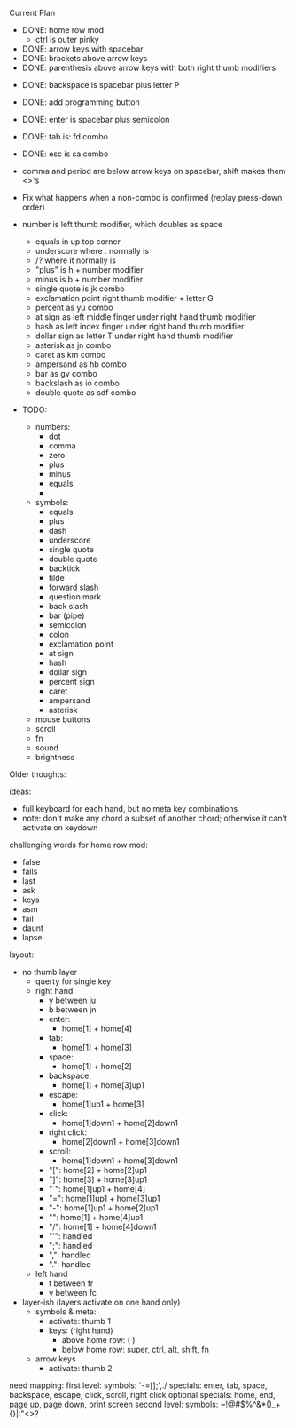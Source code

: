 Current Plan
- DONE: home row mod
    <!-- - but with two keys to trigger a modifier  -->
    - ctrl is outer pinky
- DONE: arrow keys with spacebar
- DONE: brackets above arrow keys
- DONE: parenthesis above arrow keys with both right thumb modifiers
<!-- - left thumb modifier plus left pinky makes squiggly brackets above arrow keys -->
- DONE: backspace is spacebar plus letter P
- DONE: add programming button
- DONE: enter is spacebar plus semicolon
- DONE: tab is: fd combo
- DONE: esc is sa combo
- comma and period are below arrow keys on spacebar, shift makes them <>'s
- Fix what happens when a non-combo is confirmed (replay press-down order)
- number is left thumb modifier, which doubles as space
    <!-- - underscore as jk combo -->
    - equals in up top corner
    - underscore where . normally is
    - /? where it normally is
    - "plus" is h + number modifier
    - minus is b + number modifier
    - single quote is jk combo
    - exclamation point right thumb modifier + letter G
    - percent as yu combo
    - at sign as left middle finger under right hand thumb modifier
    - hash as left index finger under right hand thumb modifier
    - dollar sign as letter T under right hand thumb modifier
    - asterisk as jn combo
    - caret as km combo
    - ampersand as hb combo
    - bar as gv combo
    - backslash as io combo
    - double quote as sdf combo
    
- TODO:
    - numbers:
        - dot
        - comma
        - zero
        - plus
        - minus
        - equals
        - 
    - symbols:
        - equals
        - plus
        - dash
        - underscore
        - single quote
        - double quote
        - backtick
        - tilde
        - forward slash
        - question mark
        - back slash
        - bar (pipe)
        - semicolon
        - colon
        - exclamation point
        - at sign
        - hash
        - dollar sign
        - percent sign
        - caret
        - ampersand
        - asterisk
    - mouse buttons
    - scroll
    - fn
    - sound
    - brightness

Older thoughts:

ideas:
- full keyboard for each hand, but no meta key combinations
- note: don't make any chord a subset of another chord; otherwise it can't activate on keydown

challenging words for home row mod:
- false
- falls
- last
- ask
- keys
- asm
- fail
- daunt
- lapse


layout:
- no thumb layer
    - querty for single key
    - right hand
        <!-- - h between jk -->
        - y between ju
        - b between jn
        - enter:
            - home[1] + home[4]
        - tab:
            - home[1] + home[3]
        - space:
            - home[1] + home[2]
        - backspace:
            - home[1] + home[3]up1
        - escape:
            - home[1]up1 + home[3]
        - click:
            - home[1]down1 + home[2]down1
        - right click:
            - home[2]down1 + home[3]down1
        - scroll:
            - home[1]down1 + home[3]down1
        - "[": home[2] + home[2]up1
        - "]": home[3] + home[3]up1
        - "`": home[1]up1 + home[4]
        - "=": home[1]up1 + home[3]up1
        - "-": home[1]up1 + home[2]up1
        - "\": home[1] + home[4]up1
        - "/": home[1] + home[4]down1
        - "'": handled
        - ";": handled
        - ",": handled
        - ".": handled
    - left hand
        <!-- - g between fd -->
        - t between fr
        - v between fc
- layer-ish (layers activate on one hand only)
    - symbols & meta:
        - activate: thumb 1
        - keys: (right hand)
            - above home row: ( )
            - below home row: super, ctrl, alt, shift, fn
    - arrow keys
        - activate: thumb 2


need mapping:
    first level:
        symbols: `-=[]\;',./
        specials: enter, tab, space, backspace, escape, click, scroll, right click
        optional specials: home, end, page up, page down, print screen
    second level: 
        symbols: ~!@#$%^&*()_+{}|:"<>?